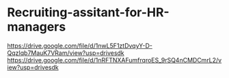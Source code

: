 # Recruiting-assitant-for-HR-managers
https://drive.google.com/file/d/1nwL5F1ztDvqyY-D-QqzIqb7MauK7VRam/view?usp=drivesdk
https://drive.google.com/file/d/1nRFTNXAFumfrqroES_9rSQ4nCMDCmrL2/view?usp=drivesdk
